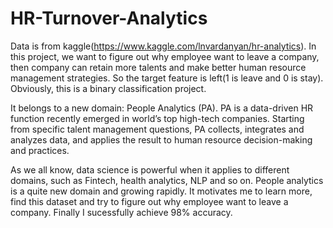# HR-Turnover-Analytics

Data is from kaggle(https://www.kaggle.com/lnvardanyan/hr-analytics). In this project, we want to figure out why employee want to leave a company, then company can retain more talents and make better human resource management strategies. So the target feature is left(1 is leave and 0 is stay). Obviously, this is a binary classification project.

It belongs to a new domain: People Analytics (PA). PA is a data-driven HR function recently emerged in world’s top high-tech companies. Starting from specific talent management questions, PA collects, integrates and analyzes data, and applies the result to human resource decision-making and practices.

As we all know, data science is powerful when it applies to different domains, such as Fintech, health analytics, NLP and so on. People analytics is a quite new domain and growing rapidly. It motivates me to learn more, find this dataset and try to figure out why employee want to leave a company. Finally I sucessfully achieve 98% accuracy.
